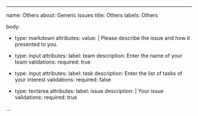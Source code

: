 ---
name: Others
about: Generic issues
title: Others
labels: Others

body:
  - type: markdown
    attributes:
      value: |
        Please describe the issue and how it presented to you.

  - type: input
    attributes:
      label: team
      description: Enter the name of your team
    validations:
      required: true

  - type: input
    attributes:
      label: task
      description: Enter the list of tasks of your interest
    validations:
      required: false

  - type: textarea
    attributes:
      label: issue
      description: |
        Your issue
    validations:
      required: true

  ...
